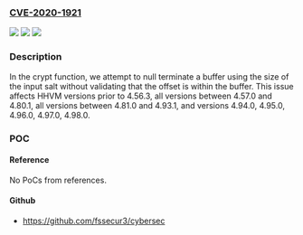 ### [CVE-2020-1921](https://cve.mitre.org/cgi-bin/cvename.cgi?name=CVE-2020-1921)
![](https://img.shields.io/static/v1?label=Product&message=HHVM&color=blue)
![](https://img.shields.io/static/v1?label=Version&message=!%3E%3D%204.98.1%20&color=brighgreen)
![](https://img.shields.io/static/v1?label=Vulnerability&message=Stack-based%20Buffer%20Overflow%20(CWE-121)&color=brighgreen)

### Description

In the crypt function, we attempt to null terminate a buffer using the size of the input salt without validating that the offset is within the buffer. This issue affects HHVM versions prior to 4.56.3, all versions between 4.57.0 and 4.80.1, all versions between 4.81.0 and 4.93.1, and versions 4.94.0, 4.95.0, 4.96.0, 4.97.0, 4.98.0.

### POC

#### Reference
No PoCs from references.

#### Github
- https://github.com/fssecur3/cybersec

